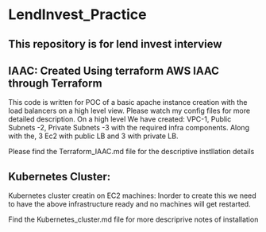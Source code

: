 # LendInvest_Practice
This repository is for lend invest interview
--------------------------------------------------------------------------------------

IAAC: Created Using terraform
AWS IAAC through Terraform 
----------------------------------------------------------------------------------------
This code is written for POC of a basic apache instance creation with the load balancers on a high level view. Please watch my config files for more detailed description.
On a high level We have created: VPC-1, Public Subnets -2, Private Subnets -3 with the required infra components. Along with the, 3 Ec2 with public LB and 3 with private LB. 

Please find the Terraform_IAAC.md file for the descriptive instllation details

**Kubernetes Cluster:**
-----------------------------------------------------------------------------------------
Kubernetes cluster creatin on EC2 machines: Inorder to create this we need to have the above infrastructure ready and no machines will get restarted.

Find the Kubernetes_cluster.md file for more descriprive notes of installation

